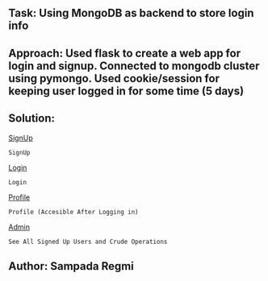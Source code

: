 ## Task: Using MongoDB as backend to store login info
## Approach: Used flask to create a web app for login and signup. Connected to mongodb cluster using pymongo. Used cookie/session for keeping user logged in for some time (5 days)
## Solution:

[SignUp](https://sampymongo.herokuapp.com/signup)
```
SignUp
```
[Login](https://sampymongo.herokuapp.com)
``` 
Login
```
[Profile](https://sampymongo.herokuapp.com/profile)
``` 
Profile (Accesible After Logging in)
```
[Admin](https://sampymongo.herokuapp.com/admin)
``` 
See All Signed Up Users and Crude Operations
```

## Author: Sampada Regmi

